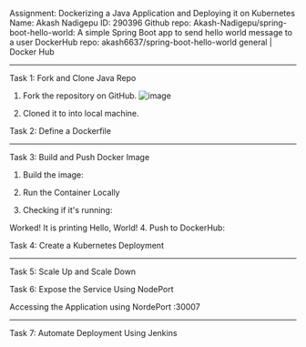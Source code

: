 Assignment: Dockerizing a Java Application and Deploying it on Kubernetes
Name: Akash Nadigepu 
ID: 290396
Github repo: Akash-Nadigepu/spring-boot-hello-world: A simple Spring Boot app to send hello world message to a user
DockerHub repo: akash6637/spring-boot-hello-world general | Docker Hub
________________________________________
Task 1: Fork and Clone Java Repo
1.	Fork the repository on GitHub.
   ![image](https://github.com/user-attachments/assets/753356c9-abcf-482f-881b-42680f5e40da)

 
3.	Cloned it to into local machine.
 


Task 2: Define a Dockerfile
 
________________________________________
Task 3: Build and Push Docker Image
1.	Build the image:
 
2.	Run the Container Locally
 
3.	Checking if it's running:
 
Worked! It is printing Hello, World!
4.	Push to DockerHub:
 

  

Task 4: Create a Kubernetes Deployment
 
 
________________________________________
Task 5: Scale Up and Scale Down
 

Task 6: Expose the Service Using NodePort
 
Accessing the Application using NordePort :30007
 
________________________________________
Task 7: Automate Deployment Using Jenkins
 

 


